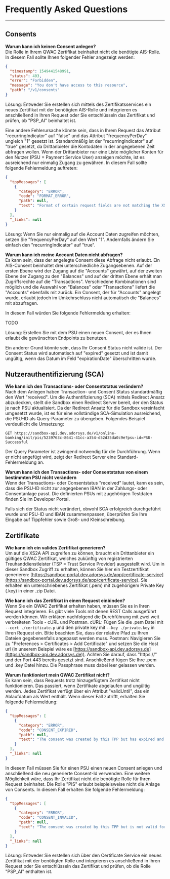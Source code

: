 # Frequently Asked Questions

---

## Consents

**Warum kann ich keinen Consent anlegen?**\
Die Rolle in Ihrem QWAC Zertifikat beinhaltet nicht die benötigte AIS-Rolle.
In diesem Fall sollte Ihnen folgender Fehler angezeigt werden:

```json
{
  "timestamp": 1549441548991,
  "status": 403,
  "error": "Forbidden",
  "message": "You don't have access to this resource",
  "path": "/v1/consents"
}
```

Lösung: Entweder Sie erstellen sich mittels des Zertifikatsservices ein neues Zertifikat mit der benötigten AIS-Rolle und integrieren es anschließend in Ihren Request oder Sie entschlüsseln das Zertifikat und prüfen, ob "PSP_AI" beinhaltet ist.

Eine andere Fehlerursache könnte sein, dass in Ihrem Request das Attribut "recurringIndicator" auf "false" und das Attribut "frequencyPerDay" ungleich "1" gesetzt ist. Standardmäßig ist der "recurringIndicator" auf "true" gesetzt, da Drittanbieter die Kontodaten in der angegebenen Zeit abfragen wollen.
Wenn der Drittanbieter nur eine Liste möglicher Konten für den Nutzer (PSU = Payment Service User) anzeigen möchte, ist es ausreichend nur einmalig Zugang zu gewähren.
In diesem Fall sollte folgende Fehlermeldung auftreten:

```json
{
  "tppMessages": [
    {
      "category": "ERROR",
      "code": "FORMAT_ERROR",
      "path": null,
      "text": "Format of certain request fields are not matching the XS2A requirements."
    }
  ],
  "_links": null
}
```

Lösung: Wenn Sie nur einmalig auf die Account Daten zugreifen möchten, setzen Sie "frequencyPerDay" auf den Wert "1". Andernfalls ändern Sie einfach den "recurringIndicator" auf "true".

**Warum kann ich meine Account Daten nicht abfragen?**\
Es kann sein, dass der angelegte Consent diese Abfrage nicht erlaubt. Ein AIS-Consent beinhaltet drei unterschiedliche Zugangsebenen. Auf der ersten Ebene wird der Zugang auf die "Accounts" gewährt, auf der zweiten Ebene der Zugang zu den "Balances" und auf der dritten Ebene erhält man Zugriffsrechte auf die "Transactions".
Verschiedene Kombinationen sind möglich und die Auswahl von "Balances" oder "Transactions" liefert die "Accounts" ebenfalls mit zurück.
Ein Consent, der für "Accounts" angelegt wurde, erlaubt jedoch im Umkehrschluss nicht automatisch die "Balances" mit abzufragen.

In diesem Fall würden Sie folgende Fehlermeldung erhalten:

TODO

Lösung: Erstellen Sie mit dem PSU einen neuen Consent, der es Ihnen erlaubt die gewünschten Endpoints zu benutzen.

Ein anderer Grund könnte sein, dass Ihr Consent Status nicht valide ist. Der Consent Status wird automatisch auf "expired" gesetzt und ist damit ungültig, wenn das Datum im Feld "expirationDate" überschritten wurde.

## Nutzerauthentifizierung (SCA)

**Wie kann ich den Transactions- oder Consentstatus verändern?**\
Nach dem Anlegen haben Transaction- und Consent Status standardmäßig den Wert "received".
Um die Authentifizierung (SCA) mittels Redirect Ansatz abzudecken, stellt die Sandbox einen Redirect Server bereit, der den Status je nach PSU aktualisiert.
Da der Redirect Ansatz für die Sandbox vereinfacht umgesetzt wurde, ist es für eine vollständige SCA-Simulation ausreichend, die PSU-ID als Query-Parameter zu übergeben. Folgendes Beispiel verdeutlicht die Umsetzung:

`GET https://sandbox-api.dev.adorsys.de/v1/online-banking/init/pis/5239763c-8641-41cc-a354-d52d35da0c9e?psu-id=PSU-Successful`

Der Query Parameter ist zwingend notwendig für die Durchführung. Wenn er nicht angefügt wird, zeigt der Redirect Server eine Standard-Fehlermeldung an.

**Warum kann ich den Transactions- oder Consentstatus von einem bestimmten PSU nicht verändern**\
Wenn der Transactions- oder Consentstatus "received" lautet, kann es sein, dass die PSU-ID nicht zur angegebenen IBAN in der Zahlungs- oder Consentanlage passt. Die definierten PSUs mit zugehörigen Testdaten finden Sie im Developer Portal.

Falls sich der Status nicht verändert, obwohl SCA erfolgreich durchgeführt wurde und PSU-ID und IBAN zusammenpassen, überprüfen Sie Ihre Eingabe auf Tippfehler sowie Groß- und Kleinschreibung.

## Zertifikate

**Wie kann ich ein valides Zertifikat generieren?**\
Um auf die XS2A API zugreifen zu können, braucht ein Drittanbieter ein gültiges QWAC Zertifikat, welches zukünftig von registrierten Treuhanddienstleister (TSP = Trust Service Provider) ausgestellt wird.
Um in dieser Sandbox Zugriff zu erhalten, können Sie hier ein Testzertifikat generieren:
[https://sandbox-portal.dev.adorsys.de/app/certificate-service](https://sandbox-portal.dev.adorsys.de/app/certificate-service).
Sie erhalten ein unterschriebenes Zertifikat (.pem) mit zugehörigem Private Key (.key) in einer .zip Datei.

**Wie kann ich das Zertifikat in einen Request einbinden?**\
Wenn Sie ein QWAC Zertifikat erhalten haben, müssen Sie es in Ihren Request integrieren. Es gibt viele Tools mit denen REST Calls ausgeführt werden können. Wir erklären nachfolgend die Durchführung mit zwei weit verbreiteten Tools - cURL und Postman.
cURL: Fügen Sie die .pem Datei mit `--cert ./certificate.p` und den private key mit `--key ./private.key` in Ihren Request ein. Bitte beachten Sie, dass der relative Pfad zu Ihren Dateien gegebenenfalls angepasst werden muss.
Postman: Navigieren Sie zu "Preferences > Certificates > Add Certificate" und setzen Sie die Host url (in unserem Beispiel wäre es
[https://sandbox-api.dev.adorsys.de](https://sandbox-api.dev.adorsys.de)).
Achten Sie darauf, dass "https://" und der Port 443 bereits gesetzt sind. Anschließend fügen Sie Ihre .pem und .key Datei hinzu. Die Passphrase muss dabei leer gelassen werden.

**Warum funktioniert mein QWAC Zertifikat nicht?**\
Es kann sein, dass Requests trotz hinzugefügtem Zertifikat nicht funktionieren. Das passiert, wenn Zertifikate abgelaufen und ungültig werden. Jedes Zertifikat verfügt über ein Attribut
"validUntil", das ein Ablaufdatum als Wert enthält.
Wenn dieser Fall zutrifft, erhalten Sie folgende Fehlermeldung:

```json
{
  "tppMessages": [
    {
      "category": "ERROR",
      "code": "CONSENT_EXPIRED",
      "path": null,
      "text": "The consent was created by this TPP but has expired and needs to be renewed"
    }
  ],
  "_links": null
}
```

In diesem Fall müssen Sie für einen PSU einen neuen Consent anlegen und anschließend die neu generierte Consent-Id verwenden.
Eine weitere Möglichkeit wäre, dass Ihr Zertifikat nicht die benötigte Rolle für Ihren Request beinhaltet. Die Rolle "PIS" erlaubt beispielsweise nicht die Anlage von Consents.
In diesem Fall erhalten Sie folgende Fehlermeldung:

```json
{
  "tppMessages": [
    {
      "category": "ERROR",
      "code": "CONSENT_INVALID",
      "path": null,
      "text": "The consent was created by this TPP but is not valid for the addressed service/resource"
    }
  ],
  "_links": null
}
```

Lösung: Entweder Sie erstellen sich über den Certificate Service ein neues Zertifikat mit der benötigten Rolle und integrieren es anschließend in Ihren
Request oder Sie entschlüsseln das Zertifikat und prüfen, ob die Rolle "PSP_AI" enthalten ist.
